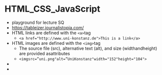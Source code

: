 # HTML_CSS_JavaScript

* playground for lecture SQ
* https://tableizer.journalistopia.com/
* HTML links are defined with the `<a>`tag
    - `<a href="http://www.uni-konstanz.de">This is a link</a>`
* HTML images are defined with the `<img>`tag
    - The source file (src), alternative text (alt), and size (widthandheight) are provided asattributes
    - `<imgsrc=”uni.png"alt=”UniKonstanz"width="152"height="104">`
*
* 
